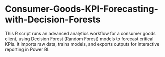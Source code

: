 # Consumer-Goods-KPI-Forecasting-with-Decision-Forests
This R script runs an advanced analytics workflow for a consumer goods client, using Decision Forest (Random Forest) models to forecast critical KPIs. It imports raw data, trains models, and exports outputs for interactive reporting in Power BI.
